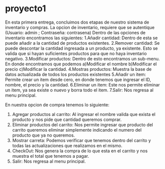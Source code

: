 # proyecto1

En esta primera entrega, concluimos dos etapas de nuestro sistema de inventario y compras. La opcion de inventario, requiere que se autentique (Usuario: admin ; Contraseña: contrasena) 
Dentro de las opciones de inventario encontramos las siguientes:
1.Añadir cantidad: Dentro de esta se puede añadir a la cantidad de productos existentes.
2.Remover cantidad: Se puede descontar la cantidad ingresada a un producto, ya existente. Esto se valida que si hayan suficientes productos para que no haya inventario negativo.
3.Modificar productos: Dentro de esto encontramos un sub-menu. En donde encontramos que podemos a)Modificar el nombre b)Modificar el precio c)Modificar la cantidad.
4.Mostras productos: Muestra la base de datos actualizada de todos los productos existentes
5.Añadir un item: Permite crear un item desde cero, en donde tenemos que ingresar el ID, nombre, el precio y la cantidad.
6.Eliminar un item: Este nos permite eliminar un item, ya sea existe o nuevo y borra todo el item.
7.Salir: Nos regresa al menu principal.

En nuestra opcion de compra tenemos lo siguiente: 
1. Agregar productos al carrito: Al ingresar el nombre valida que exista el producto y nos pide que cantidad queremos comprar.
2. Eliminar productos del carrito: Nos permite ingresar que producto del carrito queremos eliminar simplemente indicando el numero del producto que ya no queremos.
3. Mostrar carreta: Podemos verificar que tenemos dentro del carrito y todas las actualizaciones que realizamos en el mismo.
4. CheckOut: Nos genera la compra de lo que esta en el carrito y nos muestra el total que tenemos a pagar.
5. Salir: Nos regresa al menu principal.



